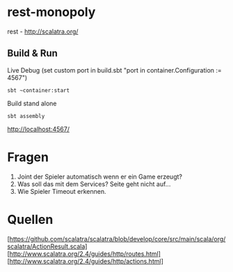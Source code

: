 # rest-monopoly #

rest - http://scalatra.org/

## Build & Run ##

Live Debug (set custom port in build.sbt "port in container.Configuration := 4567")

    sbt ~container:start

Build stand alone

    sbt assembly



[http://localhost:4567/](http://localhost:4567/)

# Fragen #
1. Joint der Spieler automatisch wenn er ein Game erzeugt?
2. Was soll das mit dem Services? Seite geht nicht auf...
3. Wie Spieler Timeout erkennen.

# Quellen #
[https://github.com/scalatra/scalatra/blob/develop/core/src/main/scala/org/scalatra/ActionResult.scala]
[http://www.scalatra.org/2.4/guides/http/routes.html]
[http://www.scalatra.org/2.4/guides/http/actions.html]



